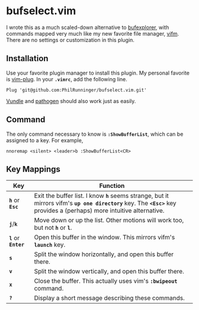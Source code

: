 # bufselect.vim

I wrote this as a much scaled-down alternative to [bufexplorer](https://github.com/jlanzarotta/bufexplorer), with commands mapped very much like my new favorite file manager, [vifm](http://vifm.info/). There are no settings or customization in this plugin.

## Installation

Use your favorite plugin manager to install this plugin. My personal favorite is [vim-plug](https://github.com/junegunn/vim-plug). In your **`.vimrc`**, add the following line.
```
Plug 'git@github.com:PhilRunninger/bufselect.vim.git'
```

[Vundle](https://github.com/VundleVim/Vundle.vim) and [pathogen](https://github.com/tpope/vim-pathogen) should also work just as easily.

## Command

The only command necessary to know is **`:ShowBufferList`**, which can be assigned to a key. For example,
```
nnoremap <silent> <leader>b :ShowBufferList<CR>
```

## Key Mappings

Key | Function
---|---
**`h`** or **`Esc`** | Exit the buffer list. I know **`h`** seems strange, but it mirrors vifm's **`up one directory`** key. The **`<Esc>`** key provides a (perhaps) more intuitive alternative.
**`j`**/**`k`** | Move down or up the list. Other motions will work too, but not **`h`** or **`l`**.
**`l`** or **`Enter`** | Open this buffer in the window. This mirrors vifm's **`launch`** key.
**`s`** | Split the window horizontally, and open this buffer there.
**`v`** | Split the window vertically, and open this buffer there.
**`x`** | Close the buffer. This actually uses vim's **`:bwipeout`** command.
**`?`** | Display a short message describing these commands.
